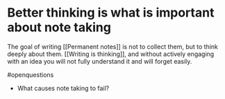 # Better thinking is what is important about note taking
The goal of writing [[Permanent notes]] is not to collect them, but to think deeply about them. [[Writing is thinking]], and without actively engaging with an idea you will not fully understand it and will forget easily.


#openquestions
- What causes note taking to fail?